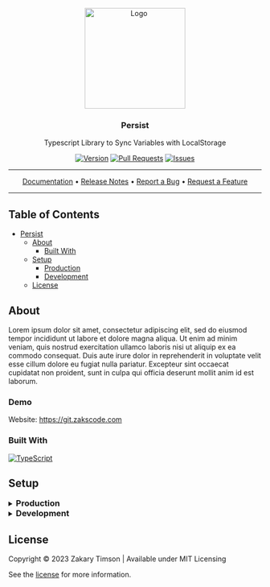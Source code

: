 <!-- Header -->
<div id="top" align="center">
  <br />

  <!-- Logo -->
  <img src="https://git.zakscode.com/repo-avatars/2b4ee6ba1f2e2618bf7694e4a52fb56d1d0ea6abafa2dcbe496ab786b86d5a76" alt="Logo" width="200" height="200">

  <!-- Title -->
  ### Persist

  <!-- Description -->
  Typescript Library to Sync Variables with LocalStorage

  <!-- Repo badges -->
  [![Version](https://img.shields.io/badge/dynamic/json.svg?label=Version&style=for-the-badge&url=https://git.zakscode.com/api/v1/repos/ztimson/persist/tags&query=$[0].name)](https://git.zakscode.com/ztimson/persist/tags)
  [![Pull Requests](https://img.shields.io/badge/dynamic/json.svg?label=Pull%20Requests&style=for-the-badge&url=https://git.zakscode.com/api/v1/repos/ztimson/persist&query=open_pr_counter)](https://git.zakscode.com/ztimson/persist/pulls)
  [![Issues](https://img.shields.io/badge/dynamic/json.svg?label=Issues&style=for-the-badge&url=https://git.zakscode.com/api/v1/repos/ztimson/persist&query=open_issues_count)](https://git.zakscode.com/ztimson/persist/issues)

  <!-- Links -->

  ---
  <div>
    <a href="https://git.zakscode.com/ztimson/persist/wiki" target="_blank">Documentation</a>
    • <a href="https://git.zakscode.com/ztimson/persist/releases" target="_blank">Release Notes</a>
    • <a href="https://git.zakscode.com/ztimson/persist/issues/new?template=.github%2fissue_template%2fbug.md" target="_blank">Report a Bug</a>
    • <a href="https://git.zakscode.com/ztimson/persist/issues/new?template=.github%2fissue_template%2fenhancement.md" target="_blank">Request a Feature</a>
  </div>

  ---
</div>

## Table of Contents
- [Persist](#top)
	- [About](#about)
		- [Built With](#built-with)
	- [Setup](#setup)
		- [Production](#production)
		- [Development](#development)
	- [License](#license)

## About

Lorem ipsum dolor sit amet, consectetur adipiscing elit, sed do eiusmod tempor incididunt ut labore et dolore magna aliqua. Ut enim ad minim veniam, quis nostrud exercitation ullamco laboris nisi ut aliquip ex ea commodo consequat. Duis aute irure dolor in reprehenderit in voluptate velit esse cillum dolore eu fugiat nulla pariatur. Excepteur sint occaecat cupidatat non proident, sunt in culpa qui officia deserunt mollit anim id est laborum.

### Demo

Website: https://git.zakscode.com

### Built With
[![TypeScript](https://img.shields.io/badge/TypeScript-3178C6?style=for-the-badge&logo=typescript&logoColor=white)](https://typescriptlang.org/)

## Setup

<details>
<summary>
  <h3 id="production" style="display: inline">
    Production
  </h3>
</summary>

#### Prerequisites
- [Node.js](https://nodejs.org/en/download)

#### Instructions
1. Install persist: `npm i ztimson/persist`
2. Enable decorators inside `tsconfig.json`:
```json
{
	"compilerOptions": {
		"experimentalDecorators": true,
		...
	},
	...
}
```
3. Use persist:
```ts
import {Persist, persist} from 'ztimson/persist';

let theme = new Persist<string>('theme', {default: 'os'});
theme.value = 'light'; // Any changes will be synced to localStorage['theme'];
// You have to access/modify your data through the `value` property while using the Persist object

// Or via decorator
class Theme {
	// We are overriding the default key to use the same localStorage as above
	@persist({key: 'theme', default: 'os'}) current!: string;
}
theme = new Theme();
console.log(theme.current); // Output: light
theme.current = 'dark'; // You can ommit `.value` when using the decorator
```
</details>

<details>
<summary>
  <h3 id="development" style="display: inline">
    Development
  </h3>
</summary>

#### Prerequisites
- [Node.js](https://nodejs.org/en/download)

#### Instructions
1. Install the dependencies: `npm i`
2. Build library & docs: `npm build`
3. Run unit tests: `npm test`

</details>

## License

Copyright © 2023 Zakary Timson | Available under MIT Licensing

See the [license](./LICENSE) for more information.
